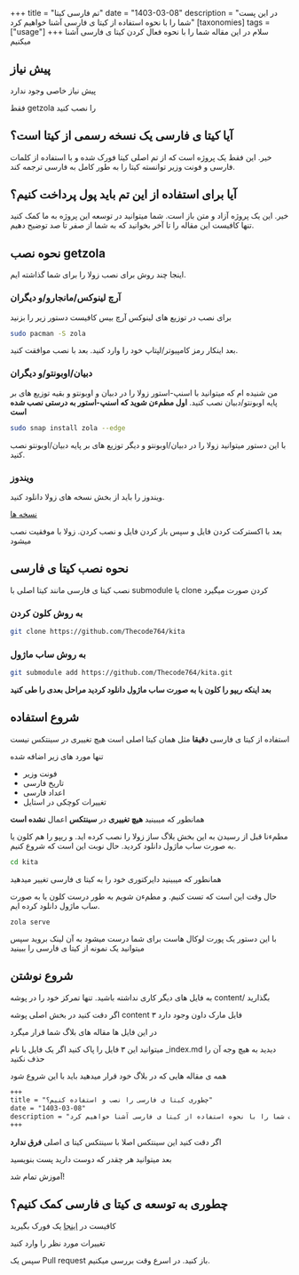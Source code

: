 +++
title = "تم فارسی کیتا"
date = "1403-03-08"
description = "در این پست شما را با نحوه استفاده از کیتا ی فارسی آشنا خواهیم کرد"
[taxonomies]
tags  = ["usage"]
+++
سلام در این مقاله شما را با نحوه فعال کردن کیتا ی فارسی آشنا میکنیم
## پیش نیاز
پیش نیاز خاصی وجود ندارد

فقط getzola را نصب کنید
## آیا کیتا ی فارسی یک نسخه رسمی از کیتا است؟
خیر. این فقط یک پروژه است که از تم اصلی کیتا فورک شده و با استفاده از کلمات فارسی و فونت وزیر توانسته کیتا را به طور کامل به فارسی ترجمه کند.
## آیا برای استفاده از این تم باید پول پرداخت کنیم؟
خیر. این یک پروژه آزاد و متن باز است. شما میتوانید در توسعه این پروژه به ما کمک کنید تنها کافیست این مقاله را تا آخر بخوانید که به شما از صفر تا صد توضیح دهیم.
## نحوه نصب getzola
اینجا چند روش برای نصب زولا را برای شما گذاشته ایم.
### آرچ لینوکس/مانجارو/و دیگران
برای نصب در توزیع های لینوکس آرچ بیس کافیست دستور زیر را بزنید
```sh
sudo pacman -S zola
```
بعد اینکار رمز کامپیوتر/لپتاپ خود را وارد کنید. بعد با نصب موافقت کنید.
### دبیان/اوبونتو/و دیگران
من شنیده ام که میتوانید با اسنپ-استور زولا را در دبیان و اوبونتو و بقیه توزیع های بر پایه اوبونتو/دبیان نصب کنید.
**اول مطم‌ءن شوید که اسنپ-استور به درستی نصب شده است**
```sh
sudo snap install zola --edge
```
با این دستور میتوانید زولا را در دبیان/اوبونتو و دیگر توزیع های بر پایه دبیان/اوبونتو نصب کنید.
### ویندوز
ویندوز را باید از بخش نسخه های زولا دانلود کنید.

[نسخه ها](https://github.com/getzola/zola/releases)

بعد با اکسترکت کردن فایل و سپس باز کردن فایل و نصب کردن. زولا با موفقیت نصب میشود
## نحوه نصب کیتا ی فارسی
نصب کیتا ی فارسی مانند کیتا اصلی با submodule یا clone کردن صورت میگیرد

### به روش کلون کردن
```sh
git clone https://github.com/Thecode764/kita
```
### به روش ساب ماژول
```sh
git submodule add https://github.com/Thecode764/kita.git
```
**بعد اینکه ریپو را کلون یا به صورت ساب ماژول دانلود کردید مراحل بعدی را طی کنید**
## شروع استفاده
استفاده از کیتا ی فارسی **دقیقا** مثل همان کیتا اصلی است هیچ تغییری در سینتکس نیست

تنها مورد های زیر اضافه شده

- فونت وزیر
- تاریخ فارسی
- اعداد فارسی
- تغییرات کوچکی در استایل

همانطور که میبینید **هیچ تغییری** در **سینتکس** اعمال **نشده است**

مطمءنا قبل از رسیدن به این بخش بلاگ ساز زولا را نصب کرده اید. و ریپو را هم کلون یا به صورت ساب ماژول دانلود کردید. حال نوبت این است که شروع کنیم.

```sh
cd kita
```

همانطور که میبینید دایرکتوری خود را به کیتا ی فارسی تغییر میدهید

حال وقت این است که تست کنیم. و مطمءن شویم به طور درست کلون یا به صورت ساب ماژول دانلود کرده ایم.

```
zola serve
```

با این دستور یک پورت لوکال هاست برای شما درست میشود به آن لینک بروید سپس میتوانید یک نمونه از کیتا ی فارسی را ببینید
## شروع نوشتن
به فایل های دیگر کاری نداشته باشید. تنها تمرکز خود را در پوشه content/ بگذارید

اگر دقت کنید در بخش اصلی پوشه content ۳ فایل مارک داون وجود دارد

در این فایل ها مقاله های بلاگ شما قرار میگرد

میتوانید این ۳ فایل را پاک کنید اگر یک فایل با نام _index.md دیدید به هیچ وجه آن را حذف نکنید

همه ی مقاله هایی که در بلاگ خود قرار میدهید باید با این شروع شود

```md
+++
title = "چطوری کیتا ی فارسی را نصب و استفاده کنیم؟"
date = "1403-03-08"
description = "در این پست شما را با نحوه استفاده از کیتا ی فارسی آشنا خواهیم کرد"
+++
```
اگر دقت کنید این سینتکس اصلا با سینتکس کیتا ی اصلی **فرق ندارد**

بعد میتوانید هر چقدر که دوست دارید پست بنویسید

آموزش تمام شد!
## چطوری به توسعه ی کیتا ی فارسی کمک کنیم؟
کافیست در [اینجا](https://github.com/Thecode764/kita) یک فورک بگیرید

تغییرات مورد نظر را وارد کنید

سپس یک Pull request باز کنید. در اسرع وقت بررسی میکنیم.
